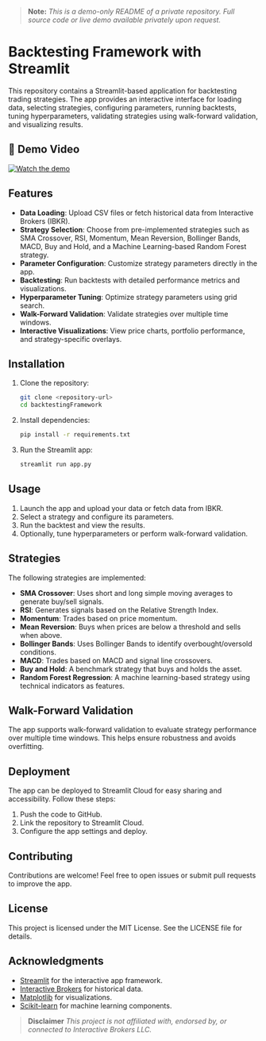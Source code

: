 > **Note:** *This is a demo-only README of a private repository. Full source code or live demo available privately upon request.*

# Backtesting Framework with Streamlit

This repository contains a Streamlit-based application for backtesting trading strategies. The app provides an interactive interface for loading data, selecting strategies, configuring parameters, running backtests, tuning hyperparameters, validating strategies using walk-forward validation, and visualizing results.

## 🎥 Demo Video

[![Watch the demo](https://img.youtube.com/vi/kkF99YnDuYM/0.jpg)](https://www.youtube.com/watch?v=kkF99YnDuYM&t=3s)

## Features

- **Data Loading**: Upload CSV files or fetch historical data from Interactive Brokers (IBKR).
- **Strategy Selection**: Choose from pre-implemented strategies such as SMA Crossover, RSI, Momentum, Mean Reversion, Bollinger Bands, MACD, Buy and Hold, and a Machine Learning-based Random Forest strategy.
- **Parameter Configuration**: Customize strategy parameters directly in the app.
- **Backtesting**: Run backtests with detailed performance metrics and visualizations.
- **Hyperparameter Tuning**: Optimize strategy parameters using grid search.
- **Walk-Forward Validation**: Validate strategies over multiple time windows.
- **Interactive Visualizations**: View price charts, portfolio performance, and strategy-specific overlays.

## Installation

1. Clone the repository:
   ```bash
   git clone <repository-url>
   cd backtestingFramework
   ```

2. Install dependencies:
   ```bash
   pip install -r requirements.txt
   ```

3. Run the Streamlit app:
   ```bash
   streamlit run app.py
   ```

## Usage

1. Launch the app and upload your data or fetch data from IBKR.
2. Select a strategy and configure its parameters.
3. Run the backtest and view the results.
4. Optionally, tune hyperparameters or perform walk-forward validation.

## Strategies

The following strategies are implemented:

- **SMA Crossover**: Uses short and long simple moving averages to generate buy/sell signals.
- **RSI**: Generates signals based on the Relative Strength Index.
- **Momentum**: Trades based on price momentum.
- **Mean Reversion**: Buys when prices are below a threshold and sells when above.
- **Bollinger Bands**: Uses Bollinger Bands to identify overbought/oversold conditions.
- **MACD**: Trades based on MACD and signal line crossovers.
- **Buy and Hold**: A benchmark strategy that buys and holds the asset.
- **Random Forest Regression**: A machine learning-based strategy using technical indicators as features.

## Walk-Forward Validation

The app supports walk-forward validation to evaluate strategy performance over multiple time windows. This helps ensure robustness and avoids overfitting.

## Deployment

The app can be deployed to Streamlit Cloud for easy sharing and accessibility. Follow these steps:

1. Push the code to GitHub.
2. Link the repository to Streamlit Cloud.
3. Configure the app settings and deploy.

## Contributing

Contributions are welcome! Feel free to open issues or submit pull requests to improve the app.

## License

This project is licensed under the MIT License. See the LICENSE file for details.

## Acknowledgments

- [Streamlit](https://streamlit.io/) for the interactive app framework.
- [Interactive Brokers](https://www.interactivebrokers.com/) for historical data.
- [Matplotlib](https://matplotlib.org/) for visualizations.
- [Scikit-learn](https://scikit-learn.org/) for machine learning components.

> **Disclaimer** *This project is not affiliated with, endorsed by, or connected to Interactive Brokers LLC.*